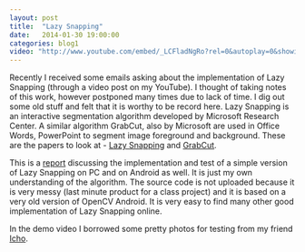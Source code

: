 ```yaml
---
layout: post
title:  "Lazy Snapping"
date:   2014-01-30 19:00:00
categories: blog1
video: "http://www.youtube.com/embed/_LCFladNgRo?rel=0&autoplay=0&showinfo=0&controls=0"
---
```


Recently I received some emails asking about the implementation of Lazy Snapping (through a video post on my YouTube). I thought of taking notes of this work, however postponed many times due to lack of time. I dig out some old stuff and felt that it is worthy to be record here. Lazy Snapping is an interactive segmentation algorithm developed by Microsoft Research Center. A similar algorithm GrabCut, also by Microsoft are used in Office Words, PowerPoint to segment image foreground and background. These are the papers to look at - [Lazy Snapping](http://research.microsoft.com/pubs/69040/lazysnapping_siggraph04.pdf) and [GrabCut](http://research.microsoft.com/pubs/67890/siggraph04-grabcut.pdf).


This is a [report]("/assets/lazy-snapping.pdf") discussing the implementation and test of a simple version of Lazy Snapping on PC and on Android as well. It is just my own understanding of the algorithm. The source code is not uploaded because it is very messy (last minute product for a class project) and it is based on a very old version of OpenCV Android. It is very easy to find many other good implementation of Lazy Snapping online. 


In the demo video I borrowed some pretty photos for testing from my friend [Icho](http://www.flickr.com/photos/ichiyo/).
